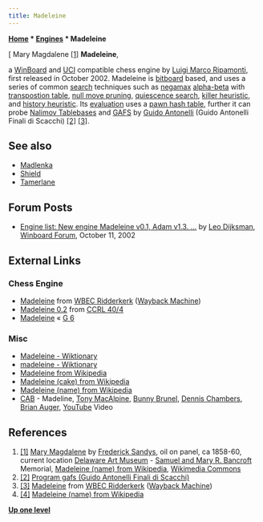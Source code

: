 ```yaml
---
title: Madeleine
---
```

**[Home](Home "Home") \* [Engines](Engines "Engines") \* Madeleine**



[ Mary Magdalene <a id="cite-note-1" href="#cite-ref-1">[1]</a>
**Madeleine**,  

a [WinBoard](WinBoard "WinBoard") and [UCI](UCI "UCI") compatible chess engine by [Luigi Marco Ripamonti](Luigi_Marco_Ripamonti "Luigi Marco Ripamonti"), first released in October 2002. 
Madeleine is [bitboard](Bitboards "Bitboards") based, and uses a series of common [search](Search "Search") techniques such as [negamax](Negamax "Negamax") [alpha-beta](Alpha-Beta "Alpha-Beta") with [transpostion table](Transposition_Table "Transposition Table"), [null move pruning](Null_Move_Pruning "Null Move Pruning"), [quiescence search](Quiescence_Search "Quiescence Search"), [killer heuristic](Killer_Heuristic "Killer Heuristic"), and [history heuristic](History_Heuristic "History Heuristic"). 
Its [evaluation](Evaluation "Evaluation") uses a [pawn hash table](Pawn_Hash_Table "Pawn Hash Table"), further it can probe [Nalimov Tablebases](Nalimov_Tablebases "Nalimov Tablebases") and [GAFS](GAFS "GAFS") by [Guido Antonelli](index.php?title=Guido_Antonelli&action=edit&redlink=1 "Guido Antonelli (page does not exist)") (Guido Antonelli Finali di Scacchi) <a id="cite-note-2" href="#cite-ref-2">[2]</a> <a id="cite-note-3" href="#cite-ref-3">[3]</a>. 



## See also


* [Madlenka](index.php?title=Madlenka&action=edit&redlink=1 "Madlenka (page does not exist)")
* [Shield](Shield "Shield")
* [Tamerlane](Tamerlane "Tamerlane")


## Forum Posts


* [Engine list: New engine Madeleine v0.1, Adam v1.3. ...](http://www.open-aurec.com/wbforum/viewtopic.php?f=18&t=39503) by [Leo Dijksman](Leo_Dijksman "Leo Dijksman"), [Winboard Forum](Computer_Chess_Forums "Computer Chess Forums"), October 11, 2002


## External Links


### Chess Engine


* [Madeleine](https://web.archive.org/web/20120513100353/http://wbec-ridderkerk.nl/html/details1/Madeleine.html) from [WBEC Ridderkerk](WBEC "WBEC") ([Wayback Machine](https://en.wikipedia.org/wiki/Wayback_Machine))
* [Madeleine 0.2](http://www.computerchess.org.uk/ccrl/404/cgi/engine_details.cgi?print=Details&each_game=1&eng=Madeleine%200.2) from [CCRL 40/4](CCRL "CCRL")
* [Madeleine](https://www.g-sei.org/category/chess-engines/madeleine/) « [G 6](G_6 "G 6")


### Misc


* [Madeleine - Wiktionary](https://en.wiktionary.org/wiki/Madeleine)
* [madeleine - Wiktionary](https://en.wiktionary.org/wiki/madeleine)
* [Madeleine from Wikipedia](https://en.wikipedia.org/wiki/Madeleine)
* [Madeleine (cake) from Wikipedia](https://en.wikipedia.org/wiki/Madeleine_%28cake%29)
* [Madeleine (name) from Wikipedia](https://en.wikipedia.org/wiki/Madeleine_%28name%29)
* [CAB](Category:CAB "Category:CAB") - Madeline, [Tony MacAlpine](https://en.wikipedia.org/wiki/Tony_MacAlpine), [Bunny Brunel](https://en.wikipedia.org/wiki/Bunny_Brunel), [Dennis Chambers](Category:Dennis_Chambers "Category:Dennis Chambers"), [Brian Auger](Category:Brian_Auger "Category:Brian Auger"), [YouTube](https://en.wikipedia.org/wiki/YouTube) Video


 
## References


1. <a id="cite-ref-1" href="#cite-note-1">[1]</a> [Mary Magdalene](https://en.wikipedia.org/wiki/Mary_Magdalene) by [Frederick Sandys](Category:Frederick_Sandys "Category:Frederick Sandys"), oil on panel, ca 1858-60, current location [Delaware Art Museum](https://en.wikipedia.org/wiki/Delaware_Art_Museum) - [Samuel and Mary R. Bancroft](https://en.wikipedia.org/wiki/Samuel_Bancroft) Memorial, [Madeleine (name) from Wikipedia](https://en.wikipedia.org/wiki/Madeleine_%28name%29), [Wikimedia Commons](https://en.wikipedia.org/wiki/Wikimedia_Commons)
2. <a id="cite-ref-2" href="#cite-note-2">[2]</a> [Program gafs (Guido Antonelli Finali di Scacchi)](http://users.libero.it/rigel_g/#Inglese)
3. <a id="cite-ref-3" href="#cite-note-3">[3]</a> [Madeleine](https://web.archive.org/web/20120513100353/http://wbec-ridderkerk.nl/html/details1/Madeleine.html) from [WBEC Ridderkerk](WBEC "WBEC") ([Wayback Machine](https://en.wikipedia.org/wiki/Wayback_Machine))
4. <a id="cite-ref-4" href="#cite-note-4">[4]</a> [Madeleine (name) from Wikipedia](https://en.wikipedia.org/wiki/Madeleine_%28name%29)

**[Up one level](Engines "Engines")**







 
